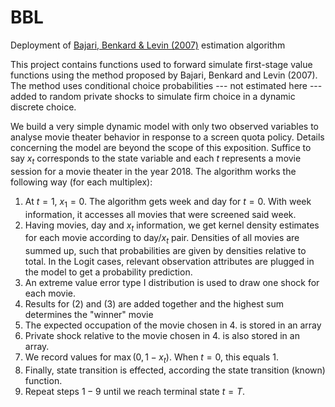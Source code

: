 # BBL
Deployment of [Bajari, Benkard &amp; Levin (2007)](https://web.stanford.edu/~lanierb/research/Estimating_Dynamic_Models_EMA.pdf) estimation algorithm

This project contains functions used to forward simulate first-stage value functions using the method proposed by Bajari, Benkard and Levin (2007). The method uses conditional choice probabilities --- not estimated here --- added to random private shocks to simulate firm choice in a dynamic discrete choice.

We build a very simple dynamic model with only two observed variables to analyse movie theater behavior in response to a screen quota policy. Details concerning the model are beyond the scope of this exposition. Suffice to say $x_t$ corresponds to the state variable and each $t$ represents a movie session for a movie theater in the year 2018. The algorithm works the following way (for each multiplex):
1. At $t=1$, $x_1 = 0$. The algorithm gets week and day for $t=0$. With week information, it accesses all movies that were screened said week.
1. Having movies, day and $x_t$ information, we get kernel density estimates for each movie according to day/$x_t$ pair. Densities of all movies are summed up, such that probabilities are given by densities relative to total. In the Logit cases, relevant observation attributes are plugged in the model to get a probability prediction.
1. An extreme value error type I distribution is used to draw one shock for each movie.
1. Results for (2) and (3) are added together and the highest sum determines the "winner" movie
1. The expected occupation of the movie chosen in 4. is stored in an array
1. Private shock relative to the movie chosen in 4. is also stored in an array.
1. We record values for $\max(0,1 - x_t)$. When $t=0$, this equals $1$.
1. Finally, state transition is effected, according the state transition (known) function.
1. Repeat steps $1-9$ until we reach terminal state $t=T$.
